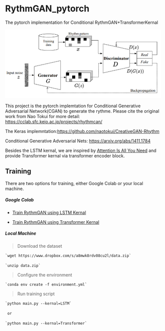 # RythmGAN_pytorch
The pytorch implementation for Conditional RythmGAN+TransformerKernal

![alt text](https://github.com/MCLYang/RhythmGAN_pytorch/blob/master/img/Screenshot%20from%202021-02-08%2002-33-00.png)

This project is the pytorch implemtation for Conditional Generative Adversarial Network(CGAN) to generate the rythme. Please cite the original work from Nao Tokui for more detail: https://cclab.sfc.keio.ac.jp/projects/rhythmcan/

The Keras implemntation:https://github.com/naotokui/CreativeGAN-Rhythm

Conditional Generative Adversarial Nets: https://arxiv.org/abs/1411.1784

Besides the LSTM kernal, we are inspired by [Attention Is All You Need](https://arxiv.org/abs/1706.03762) and provide Transformer kernal via transformer encoder block.

## Training

There are two options for training, either Google Colab or your local machine.

##### Google Colab

  - [Train RythmGAN using LSTM Kernal](https://colab.research.google.com/drive/1JOVz0n1jz-rSIkEDnCEm7omqATAwpuk5?usp=sharing)

  - [Train RythmGAN using Transformer Kernal](https://colab.research.google.com/drive/1eFnYKpJ1xzMnQGPLNoqRTTmayVnS0oWs?usp=sharing)

##### Local Machine

  > Download the dataset
    
    `wget https://www.dropbox.com/s/a8mwk8rdv08cu2l/data.zip`
    
    `unzip data.zip`
    
  > Configure the environment
  
    `conda env create -f environment.yml`
    
  > Run training script
  
    `python main.py --kernal=LSTM` 
     
     or
     
    `python main.py --kernal=Transformer` 


    
    
